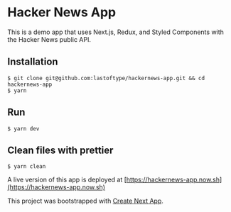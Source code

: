 # Hacker News App

This is a demo app that uses Next.js, Redux, and Styled Components with the Hacker News public API.

## Installation
```shell
$ git clone git@github.com:lastoftype/hackernews-app.git && cd hackernews-app
$ yarn
```

## Run
```shell
$ yarn dev
```

## Clean files with prettier
```shell
$ yarn clean
```

A live version of this app is deployed at [https://hackernews-app.now.sh](https://hackernews-app.now.sh)

This project was bootstrapped with [Create Next App](https://github.com/segmentio/create-next-app).